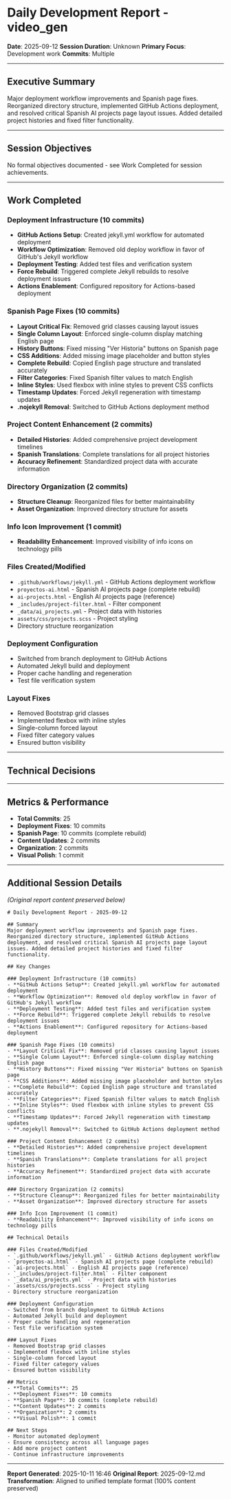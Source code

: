 # Daily Development Report - video_gen

**Date**: 2025-09-12
**Session Duration**: Unknown
**Primary Focus**: Development work
**Commits**: Multiple

---

## Executive Summary
Major deployment workflow improvements and Spanish page fixes. Reorganized directory structure, implemented GitHub Actions deployment, and resolved critical Spanish AI projects page layout issues. Added detailed project histories and fixed filter functionality.

---

## Session Objectives

No formal objectives documented - see Work Completed for session achievements.


---

## Work Completed

### Deployment Infrastructure (10 commits)

- **GitHub Actions Setup**: Created jekyll.yml workflow for automated deployment
- **Workflow Optimization**: Removed old deploy workflow in favor of GitHub's Jekyll workflow
- **Deployment Testing**: Added test files and verification system
- **Force Rebuild**: Triggered complete Jekyll rebuilds to resolve deployment issues
- **Actions Enablement**: Configured repository for Actions-based deployment

### Spanish Page Fixes (10 commits)

- **Layout Critical Fix**: Removed grid classes causing layout issues
- **Single Column Layout**: Enforced single-column display matching English page
- **History Buttons**: Fixed missing "Ver Historia" buttons on Spanish page
- **CSS Additions**: Added missing image placeholder and button styles
- **Complete Rebuild**: Copied English page structure and translated accurately
- **Filter Categories**: Fixed Spanish filter values to match English
- **Inline Styles**: Used flexbox with inline styles to prevent CSS conflicts
- **Timestamp Updates**: Forced Jekyll regeneration with timestamp updates
- **.nojekyll Removal**: Switched to GitHub Actions deployment method

### Project Content Enhancement (2 commits)

- **Detailed Histories**: Added comprehensive project development timelines
- **Spanish Translations**: Complete translations for all project histories
- **Accuracy Refinement**: Standardized project data with accurate information

### Directory Organization (2 commits)

- **Structure Cleanup**: Reorganized files for better maintainability
- **Asset Organization**: Improved directory structure for assets

### Info Icon Improvement (1 commit)

- **Readability Enhancement**: Improved visibility of info icons on technology pills

### Files Created/Modified

- `.github/workflows/jekyll.yml` - GitHub Actions deployment workflow
- `proyectos-ai.html` - Spanish AI projects page (complete rebuild)
- `ai-projects.html` - English AI projects page (reference)
- `_includes/project-filter.html` - Filter component
- `_data/ai_projects.yml` - Project data with histories
- `assets/css/projects.scss` - Project styling
- Directory structure reorganization

### Deployment Configuration

- Switched from branch deployment to GitHub Actions
- Automated Jekyll build and deployment
- Proper cache handling and regeneration
- Test file verification system

### Layout Fixes

- Removed Bootstrap grid classes
- Implemented flexbox with inline styles
- Single-column forced layout
- Fixed filter category values
- Ensured button visibility


---

## Technical Decisions


---

## Metrics & Performance
- **Total Commits**: 25
- **Deployment Fixes**: 10 commits
- **Spanish Page**: 10 commits (complete rebuild)
- **Content Updates**: 2 commits
- **Organization**: 2 commits
- **Visual Polish**: 1 commit

---

## Additional Session Details

*(Original report content preserved below)*

```
# Daily Development Report - 2025-09-12

## Summary
Major deployment workflow improvements and Spanish page fixes. Reorganized directory structure, implemented GitHub Actions deployment, and resolved critical Spanish AI projects page layout issues. Added detailed project histories and fixed filter functionality.

## Key Changes

### Deployment Infrastructure (10 commits)
- **GitHub Actions Setup**: Created jekyll.yml workflow for automated deployment
- **Workflow Optimization**: Removed old deploy workflow in favor of GitHub's Jekyll workflow
- **Deployment Testing**: Added test files and verification system
- **Force Rebuild**: Triggered complete Jekyll rebuilds to resolve deployment issues
- **Actions Enablement**: Configured repository for Actions-based deployment

### Spanish Page Fixes (10 commits)
- **Layout Critical Fix**: Removed grid classes causing layout issues
- **Single Column Layout**: Enforced single-column display matching English page
- **History Buttons**: Fixed missing "Ver Historia" buttons on Spanish page
- **CSS Additions**: Added missing image placeholder and button styles
- **Complete Rebuild**: Copied English page structure and translated accurately
- **Filter Categories**: Fixed Spanish filter values to match English
- **Inline Styles**: Used flexbox with inline styles to prevent CSS conflicts
- **Timestamp Updates**: Forced Jekyll regeneration with timestamp updates
- **.nojekyll Removal**: Switched to GitHub Actions deployment method

### Project Content Enhancement (2 commits)
- **Detailed Histories**: Added comprehensive project development timelines
- **Spanish Translations**: Complete translations for all project histories
- **Accuracy Refinement**: Standardized project data with accurate information

### Directory Organization (2 commits)
- **Structure Cleanup**: Reorganized files for better maintainability
- **Asset Organization**: Improved directory structure for assets

### Info Icon Improvement (1 commit)
- **Readability Enhancement**: Improved visibility of info icons on technology pills

## Technical Details

### Files Created/Modified
- `.github/workflows/jekyll.yml` - GitHub Actions deployment workflow
- `proyectos-ai.html` - Spanish AI projects page (complete rebuild)
- `ai-projects.html` - English AI projects page (reference)
- `_includes/project-filter.html` - Filter component
- `_data/ai_projects.yml` - Project data with histories
- `assets/css/projects.scss` - Project styling
- Directory structure reorganization

### Deployment Configuration
- Switched from branch deployment to GitHub Actions
- Automated Jekyll build and deployment
- Proper cache handling and regeneration
- Test file verification system

### Layout Fixes
- Removed Bootstrap grid classes
- Implemented flexbox with inline styles
- Single-column forced layout
- Fixed filter category values
- Ensured button visibility

## Metrics
- **Total Commits**: 25
- **Deployment Fixes**: 10 commits
- **Spanish Page**: 10 commits (complete rebuild)
- **Content Updates**: 2 commits
- **Organization**: 2 commits
- **Visual Polish**: 1 commit

## Next Steps
- Monitor automated deployment
- Ensure consistency across all language pages
- Add more project content
- Continue infrastructure improvements

```


---

**Report Generated**: 2025-10-11 16:46
**Original Report**: 2025-09-12.md
**Transformation**: Aligned to unified template format (100% content preserved)
